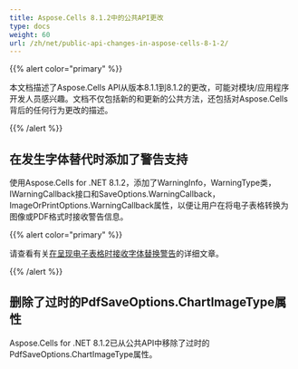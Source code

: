 ```yaml
---
title: Aspose.Cells 8.1.2中的公共API更改
type: docs
weight: 60
url: /zh/net/public-api-changes-in-aspose-cells-8-1-2/
---
```


{{% alert color="primary" %}} 

本文档描述了Aspose.Cells API从版本8.1.1到8.1.2的更改，可能对模块/应用程序开发人员感兴趣。文档不仅包括新的和更新的公共方法，还包括对Aspose.Cells背后的任何行为更改的描述。

{{% /alert %}} 
## **在发生字体替代时添加了警告支持**
使用Aspose.Cells for .NET 8.1.2，添加了WarningInfo，WarningType类，IWarningCallback接口和SaveOptions.WarningCallback，ImageOrPrintOptions.WarningCallback属性，以便让用户在将电子表格转换为图像或PDF格式时接收警告信息。 

{{% alert color="primary" %}} 

请查看有关[在呈现电子表格时接收字体替换警告](http://aspose.com/docs/display/cellsnet/Get+Warnings+for+Font+Substitution+while+Rendering+Excel+File)的详细文章。

{{% /alert %}}
## **删除了过时的PdfSaveOptions.ChartImageType属性**
Aspose.Cells for .NET 8.1.2已从公共API中移除了过时的PdfSaveOptions.ChartImageType属性。
